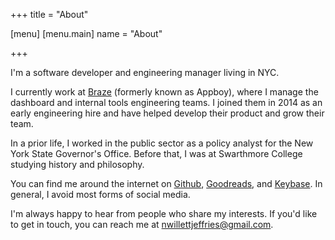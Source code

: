 +++
title = "About"

[menu]
  [menu.main]
    name = "About"

+++

I'm a software developer and engineering manager living in NYC.

I currently work at [Braze](https://www.braze.com) (formerly known as Appboy), where I manage the dashboard and internal tools engineering teams. I joined them in 2014 as an early engineering hire and have helped develop their product and grow their team.

In a prior life, I worked in the public sector as a policy analyst for the New York State Governor's Office. Before that, I was at Swarthmore College studying history and philosophy.

You can find me around the internet on [Github](https://github.com/nwj), [Goodreads](https://www.goodreads.com/nwj_), and [Keybase](https://keybase.io/nwj). In general, I avoid most forms of social media.

I'm always happy to hear from people who share my interests. If you'd like to get in touch, you can reach me at [nwillettjeffries@gmail.com](mailto:nwillettjeffries@gmail.com).

